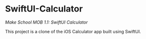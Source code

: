# SwiftUI-Calculator
<i>Make School MOB 1.1: SwiftUI Calculator</i>

This project is a clone of the iOS Calculator app built using SwiftUI.
